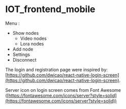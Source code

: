 # IOT_frontend_mobile



Menu :

* Show nodes
  * Video nodes
  * Lora nodes
* Add node
* Settings
* Disconnect


The login and registration page were inspired by: [https://github.com/dwicao/react-native-login-screen](https://github.com/dwicao/react-native-login-screen).

Server icon on login screen comes from Font Awesome ([https://fontawesome.com/icons/server?style=solid](https://fontawesome.com/icons/server?style=solid))